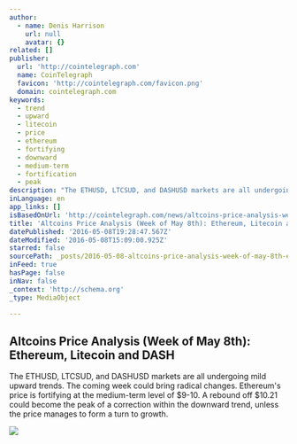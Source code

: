```yaml
---
author:
  - name: Denis Harrison
    url: null
    avatar: {}
related: []
publisher:
  url: 'http://cointelegraph.com'
  name: CoinTelegraph
  favicon: 'http://cointelegraph.com/favicon.png'
  domain: cointelegraph.com
keywords:
  - trend
  - upward
  - litecoin
  - price
  - ethereum
  - fortifying
  - downward
  - medium-term
  - fortification
  - peak
description: "The ETHUSD, LTCSUD, and DASHUSD markets are all undergoing mild upward trends. The coming week could bring radical changes. Ethereum's price is fortifying at the medium-term level of $9-10. A rebound off $10.21 could become the peak of a correction within the downward trend, unless the price manages to form a turn to growth."
inLanguage: en
app_links: []
isBasedOnUrl: 'http://cointelegraph.com/news/altcoins-price-analysis-week-of-may-8th-ethereum-litecoin-and-dash'
title: 'Altcoins Price Analysis (Week of May 8th): Ethereum, Litecoin and DASH'
datePublished: '2016-05-08T19:28:47.567Z'
dateModified: '2016-05-08T15:09:00.925Z'
starred: false
sourcePath: _posts/2016-05-08-altcoins-price-analysis-week-of-may-8th-ethereum-litecoi.md
inFeed: true
hasPage: false
inNav: false
_context: 'http://schema.org'
_type: MediaObject

---
```

<article style=""><h1>Altcoins Price Analysis (Week of May 8th): Ethereum, Litecoin and DASH</h1><p>The ETHUSD, LTCSUD, and DASHUSD markets are all undergoing mild upward trends. The coming week could bring radical changes. Ethereum's price is fortifying at the medium-term level of $9-10. A rebound off $10.21 could become the peak of a correction within the downward trend, unless the price manages to form a turn to growth.</p><img src="http://cointelegraph.com/storage/uploads/view/44ebe8feb4b27ccb754485d8fa5f036b.jpg" /></article>